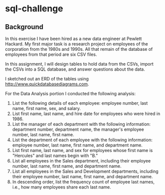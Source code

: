 # sql-challenge



## Background

In this exercise I have been hired as a new data engineer at Pewlett Hackard. My first major task is a research project on employees of the corporation from the 1980s and 1990s. All that remain of the database of employees from that period  are six CSV files.

In this assignment, I will design tables to hold data from the CSVs, import the CSVs into a SQL database, and answer questions about  the data. 

I sketched out an ERD of the tables using http://www.quickdatabasediagrams.com.

For the Data Analysis portion I conducted the following analysis:

1. List the following details of each employee: employee number, last name, first name, sex, and salary.
2. List first name, last name, and hire date for employees who were hired in 1986.
3. List the manager of each department with the following information:  department number, department name, the manager's employee number, last  name, first name.
4. List the department of each employee with the following information:  employee number, last name, first name, and department name.
5. List first name, last name, and sex for employees whose first name is "Hercules" and last names begin with "B."
6. List all employees in the Sales department, including their employee number, last name, first name, and department name.
7. List all employees in the Sales and Development departments,  including their employee number, last name, first name, and department  name.
8. In descending order, list the frequency count of employee last names, i.e., how many employees share each last name.